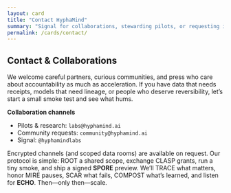```yaml
---
layout: card
title: "Contact HyphaMind"
summary: "Signal for collaborations, stewarding pilots, or requesting intros to the Labs network."
permalink: /cards/contact/
---
```


## Contact & Collaborations

We welcome careful partners, curious communities, and press who care about accountability as much as acceleration. If you have data that needs receipts, models that need lineage, or people who deserve reversibility, let’s start a small smoke test and see what hums.

**Collaboration channels**  
- Pilots & research: `labs@hyphamind.ai`  
- Community requests: `community@hyphamind.ai`  
- Signal: `@hyphamindlabs`

Encrypted channels (and scoped data rooms) are available on request. Our protocol is simple: ROOT a shared scope, exchange CLASP grants, run a tiny smoke, and ship a signed **SPORE** preview. We’ll TRACE what matters, honor MIRE pauses, SCAR what fails, COMPOST what’s learned, and listen for **ECHO**. Then—only then—scale.
